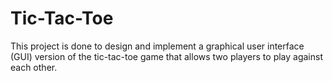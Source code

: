 # Tic-Tac-Toe
This project is done to design and implement a graphical user interface (GUI) version of the tic-tac-toe game that allows two players to play against each other.
